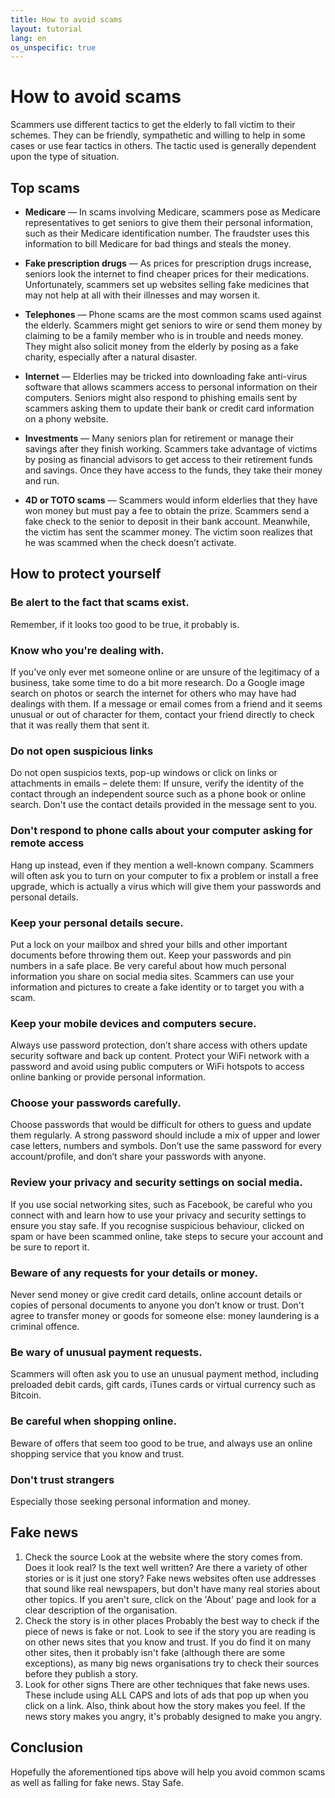 ```yaml
---
title: How to avoid scams
layout: tutorial
lang: en
os_unspecific: true
---
```


# How to avoid scams

Scammers use different tactics to get the elderly to fall victim to their
schemes. They can be friendly, sympathetic and willing to help in some cases or
use fear tactics in others. The tactic used is generally dependent upon the type
of situation.

## Top scams

- **Medicare** — In scams involving Medicare, scammers pose as Medicare
  representatives to get seniors to give them their personal information, such
  as their Medicare identification number. The fraudster uses this information
  to bill Medicare for bad things and steals the money.

- **Fake prescription drugs** — As prices for prescription drugs increase,
  seniors look the internet to find cheaper prices for their medications.
  Unfortunately, scammers set up websites selling fake medicines that may not
  help at all with their illnesses and may worsen it.

- **Telephones** — Phone scams are the most common scams used against the
  elderly. Scammers might get seniors to wire or send them money by claiming to
  be a family member who is in trouble and needs money. They might also solicit
  money from the elderly by posing as a fake charity, especially after a natural
  disaster.

- **Internet** — Elderlies may be tricked into downloading fake anti-virus
  software that allows scammers access to personal information on their
  computers. Seniors might also respond to phishing emails sent by scammers
  asking them to update their bank or credit card information on a phony
  website.

- **Investments** — Many seniors plan for retirement or manage their savings
  after they finish working. Scammers take advantage of victims by posing as
  financial advisors to get access to their retirement funds and savings. Once
  they have access to the funds, they take their money and run.

- **4D or TOTO scams** — Scammers would inform elderlies that they have won
  money but must pay a fee to obtain the prize. Scammers send a fake check to
  the senior to deposit in their bank account. Meanwhile, the victim has sent
  the scammer money. The victim soon realizes that he was scammed when the check
  doesn’t activate.

## How to protect yourself

### Be alert to the fact that scams exist.

Remember, if it looks too good to be true, it probably is.

### Know who you're dealing with.

If you've only ever met someone online or are unsure of the legitimacy of a
business, take some time to do a bit more research. Do a Google image search on
photos or search the internet for others who may have had dealings with them. If
a message or email comes from a friend and it seems unusual or out of character
for them, contact your friend directly to check that it was really them that
sent it.

### Do not open suspicious links

Do not open suspicios texts, pop-up windows or click on links or attachments in
emails – delete them: If unsure, verify the identity of the contact through an
independent source such as a phone book or online search. Don't use the contact
details provided in the message sent to you.

### Don't respond to phone calls about your computer asking for remote access

Hang up instead, even if they mention a well-known company. Scammers will often
ask you to turn on your computer to fix a problem or install a free upgrade,
which is actually a virus which will give them your passwords and personal
details.

### Keep your personal details secure.

Put a lock on your mailbox and shred your bills and other important documents
before throwing them out. Keep your passwords and pin numbers in a safe place.
Be very careful about how much personal information you share on social media
sites. Scammers can use your information and pictures to create a fake identity
or to target you with a scam.

### Keep your mobile devices and computers secure.

Always use password protection, don’t share access with others update security
software and back up content. Protect your WiFi network with a password and
avoid using public computers or WiFi hotspots to access online banking or
provide personal information.

### Choose your passwords carefully.

Choose passwords that would be difficult for others to guess and update them
regularly. A strong password should include a mix of upper and lower case
letters, numbers and symbols. Don’t use the same password for every
account/profile, and don’t share your passwords with anyone.

### Review your privacy and security settings on social media.

If you use social networking sites, such as Facebook, be careful who you connect
with and learn how to use your privacy and security settings to ensure you stay
safe. If you recognise suspicious behaviour, clicked on spam or have been
scammed online, take steps to secure your account and be sure to report it.

### Beware of any requests for your details or money.

Never send money or give credit card details, online account details or copies
of personal documents to anyone you don’t know or trust. Don't agree to transfer
money or goods for someone else: money laundering is a criminal offence.

### Be wary of unusual payment requests.

Scammers will often ask you to use an unusual payment method, including
preloaded debit cards, gift cards, iTunes cards or virtual currency such as
Bitcoin.

### Be careful when shopping online.

Beware of offers that seem too good to be true, and always use an online
shopping service that you know and trust.

### Don't trust strangers

Especially those seeking personal information and money.

## Fake news

1. Check the source Look at the website where the story comes from. Does it look
   real? Is the text well written? Are there a variety of other stories or is it
   just one story? Fake news websites often use addresses that sound like real
   newspapers, but don't have many real stories about other topics. If you
   aren't sure, click on the 'About' page and look for a clear description of
   the organisation.
2. Check the story is in other places Probably the best way to check if the
   piece of news is fake or not. Look to see if the story you are reading is on
   other news sites that you know and trust. If you do find it on many other
   sites, then it probably isn't fake (although there are some exceptions), as
   many big news organisations try to check their sources before they publish a
   story.
3. Look for other signs There are other techniques that fake news uses. These
   include using ALL CAPS and lots of ads that pop up when you click on a link.
   Also, think about how the story makes you feel. If the news story makes you
   angry, it's probably designed to make you angry.

## Conclusion

Hopefully the aforementioned tips above will help you avoid common scams as well
as falling for fake news. Stay Safe.
